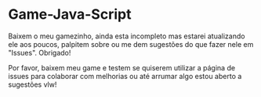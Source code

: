 # Game-Java-Script

Baixem o meu gamezinho, ainda esta incompleto mas estarei atualizando ele aos poucos, palpitem sobre ou me dem sugestões do que fazer nele em "Issues". Obrigado!

Por favor, baixem meu game e testem se quiserem utilizar a página de issues para colaborar com melhorias ou até arrumar algo estou aberto a sugestões vlw!
